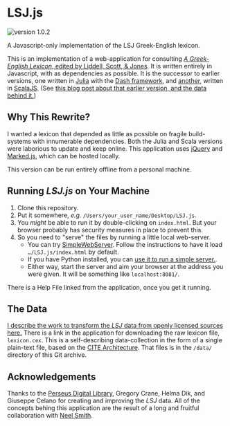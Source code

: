 # LSJ.js

![version 1.0.2](https://img.shields.io/badge/LSJ.js-1.0.2-orange)

A Javascript-only implementation of the LSJ Greek-English lexicon.

This is an implementation of a web-application for consulting [*A Greek-English Lexicon*, edited by Liddell, Scott, & Jones](https://en.wikipedia.org/wiki/A_Greek–English_Lexicon). It is written entirely in Javascript, with as dependencies as possible. It is the successor to earlier versions, one written in [Julia](https://julialang.org) with the [Dash framework](https://dash.plotly.com/julia/introduction), and [another](http://folio2.furman.edu/lsj/), written in [ScalaJS](https://www.scala-js.org). (See [this blog post about that earlier version, and the data behind it.](https://eumaeus.github.io/2018/10/30/lsj.html))

## Why This Rewrite?

I wanted a lexicon that depended as little as possible on fragile build-systems with innumerable dependencies. Both the Julia and Scala versions were laborious to update and keep online. This application uses [jQuery](https://jquery.com) and [Marked.js](https://marked.js.org), which can be hosted locally.

This version can be run entirely offline from a personal machine.

## Running *LSJ.js* on Your Machine

1. Clone this repository. 
1. Put it somewhere, *e.g.* `/Users/your_user_name/Desktop/LSJ.js`.
1. You *might* be able to run it by double-clicking on `index.html`. But your browser probably has security measures in place to prevent this.
1. So you need to "serve" the files by running a little local web-server.
	- You can try [SimpleWebServer](https://simplewebserver.org). Follow the instructions to have it load `…/LSJ.js/index.html` by default.
	- If you have Python installed, you can [use it to run a simple server.](https://pythonbasics.org/webserver/).
	- Either way, start the server and aim your browser at the address you were given. It will be something like `localhost:8081/`.

There is a Help File linked from the application, once you get it running.

## The Data

[I describe the work to transform the *LSJ* data from openly licensed sources here.](https://eumaeus.github.io/2018/10/30/lsj.html) There is a link in the application for downloading the raw lexicon file, `lexicon.cex`. This is a self-describing data-collection in the form of a single plain-text file, based on the [CITE Architecture](https://github.com/cite-architecture). That files is in the `/data/` directory of this Git archive.

## Acknowledgements

Thanks to the [Perseus Digital Library](http://www.perseus.tufts.edu/hopper/), Gregory Crane, Helma Dik, and Giuseppe Celano for creating and improving the *LSJ* data. All of the concepts behing this application are the result of a long and fruitful collaboration with [Neel Smith](http://neelsmith.github.io).